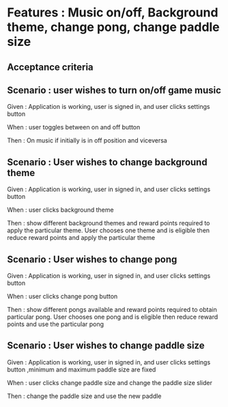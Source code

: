 
# Features : Music on/off, Background theme, change pong, change paddle size

## Acceptance criteria

## Scenario : user wishes to turn on/off game music

Given : Application is working, user is signed in, and user clicks settings button

When : user toggles between on and off button

Then : On music if initially is in off position and viceversa

## Scenario : User wishes to change background theme

Given : Application is working, user in signed in, and user clicks settings button

When :  user clicks background theme

Then : show different background themes and reward points required to apply
the particular theme. User chooses one theme and is eligible then reduce reward points and
apply the particular theme

## Scenario : User wishes to change pong

Given : Application is working, user in signed in, and user clicks settings button

When :  user clicks change pong button

Then : show different pongs available and reward points required to obtain particular pong.
User chooses one pong and is eligible then reduce reward points and
use the particular pong

## Scenario : User wishes to change paddle size

Given : Application is working, user in signed in, and user clicks settings button
,minimum and maximum paddle size are fixed

When : user clicks change paddle size and change the paddle size slider

Then : change the paddle size and use the new paddle
